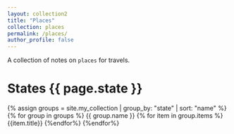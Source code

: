 ```yaml
---
layout: collection2
title: "Places"
collection: places
permalink: /places/
author_profile: false
---
```


A collection of notes on `places` for travels.

<h1>States {{ page.state }}</h1>

{% assign groups = site.my_collection | group_by: "state" | sort: "name" %}
{% for group in groups %}
    {{ group.name }}
    {% for item in group.items %}
        {{item.title}}
    {%endfor%}
{%endfor%}
